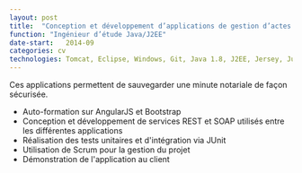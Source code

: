 ```yaml
---
layout: post
title:  "Conception et développement d’applications de gestion d’actes notariés"
function: "Ingénieur d’étude Java/J2EE"
date-start:   2014-09
categories: cv
technologies: Tomcat, Eclipse, Windows, Git, Java 1.8, J2EE, Jersey, Junit, Maven,  Oracle, AngularJS, Bootstrap, Spring 4
---
```


Ces applications permettent de sauvegarder une minute notariale de façon sécurisée.
<ul>
<li>
Auto-formation sur AngularJS et Bootstrap
</li>
<li>
Conception et développement de services REST et SOAP utilisés entre les différentes
applications
</li><li>
Réalisation des tests unitaires et d'intégration via JUnit
</li><li>
Utilisation de Scrum pour la gestion du projet
</li>
<li>
Démonstration de l'application au client
</li>
</ul>